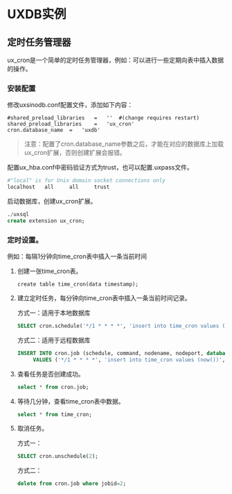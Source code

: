 # UXDB实例

## 定时任务管理器

ux_cron是一个简单的定时任务管理器，例如：可以进行一些定期向表中插入数据的操作。

### 安装配置

修改uxsinodb.conf配置文件，添加如下内容：

```shell
#shared_preload_libraries	=	''	#(change requires restart)
shared_preload_libraries	=	'ux_cron'
cron.database_name	=	'uxdb'
```

> 注意：配置了cron.database_name参数之后，才能在对应的数据库上加载ux_cron扩展，否则创建扩展会报错。

配置ux_hba.conf中密码验证方式为trust，也可以配置.uxpass文件。

```sh
#"local" is for Unix domain socket connections only
localhost	all		all		trust
```

启动数据库，创建ux_cron扩展。

```sql
./uxsql
create extension ux_cron;
```

### 定时设置。

例如：每隔1分钟向time_cron表中插入一条当前时间

1. 创建一张time_cron表。

   ```
   create table time_cron(data timestamp);
   ```

2. 建立定时任务，每分钟向time_cron表中插入一条当前时间记录。

   方式一：适用于本地数据库

   ```sql
   SELECT cron.schedule('*/1 * * * *', 'insert into time_cron values (now())'); 
   ```

   方式二：适用于远程数据库

   ```sql
   INSERT INTO cron.job (schedule, command, nodename, nodeport, database, username) 
   		VALUES ('*/1 * * * *', 'insert into time_cron values (now())', '127.0.0.1', 5432, 'uxdb', 'mypassword');
   ```

3. 查看任务是否创建成功。

   ```sql
   select * from cron.job;
   ```

4. 等待几分钟，查看time_cron表中数据。

   ```sql
   select * from time_cron;
   ```

5. 取消任务。

   方式一：

   ```sql
   SELECT cron.unschedule(2);
   ```

   方式二：

   ```sql
   delete from cron.job where jobid=2;
   ```